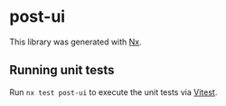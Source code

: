 # post-ui

This library was generated with [Nx](https://nx.dev).

## Running unit tests

Run `nx test post-ui` to execute the unit tests via [Vitest](https://vitest.dev/).
